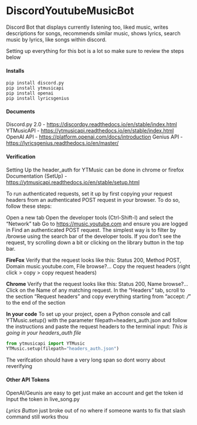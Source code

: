 # DiscordYoutubeMusicBot
Discord Bot that displays currently listening too, liked music, writes descriptions for songs, recommends similar music, shows lyrics, search music by lyrics, like songs within discord.

Setting up everything for this bot is a lot so make sure to review the steps below

#### Installs
```
pip install discord.py
pip install ytmusicapi
pip install openai
pip install lyricsgenius
```

#### Documents
Discord.py 2.0 - https://discordpy.readthedocs.io/en/stable/index.html
YTMusicAPI - https://ytmusicapi.readthedocs.io/en/stable/index.html
OpenAI API - https://platform.openai.com/docs/introduction
Genius API - https://lyricsgenius.readthedocs.io/en/master/

#### Verification

Setting Up the header_auth for YTMusic can be done in chrome or firefox
Documentation (SetUp) - https://ytmusicapi.readthedocs.io/en/stable/setup.html

To run authenticated requests, set it up by first copying your request headers from an authenticated POST request in your browser. To do so, follow these steps:

Open a new tab
Open the developer tools (Ctrl-Shift-I) and select the “Network” tab
Go to https://music.youtube.com and ensure you are logged in
Find an authenticated POST request. The simplest way is to filter by /browse using the search bar of the developer tools. If you don’t see the request, try scrolling down a bit or clicking on the library button in the top bar.

**FireFox** 
Verify that the request looks like this: Status 200, Method POST, Domain music.youtube.com, File browse?...
Copy the request headers (right click > copy > copy request headers)

**Chrome** 
Verify that the request looks like this: Status 200, Name browse?...
Click on the Name of any matching request. In the “Headers” tab, scroll to the section “Request headers” and copy everything starting from “accept: */*” to the end of the section

**In your code**
To set up your project, open a Python console and call YTMusic.setup() with the parameter filepath=headers_auth.json and follow the instructions and paste the request headers to the terminal input: *This is going in your headers_auth file*
```Python
from ytmusicapi import YTMusic
YTMusic.setup(filepath="headers_auth.json")
```
The verifcation should have a very long span so dont worry about reverifying

#### Other API Tokens
OpenAI/Geunis are easy to get just make an account and get the token id
Input the token in live_song.py

*Lyrics Button* just broke out of no where if someone wants to fix that slash command still works thou
